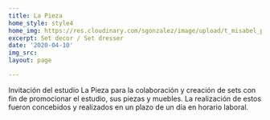 ```yaml
---
title: La Pieza
home_style: style4
home_img: https://res.cloudinary.com/sgonzalez/image/upload/t_misabel_preview/misabelrodriguez/la-pieza/01.jpg
excerpt: Set decor / Set dresser
date: '2020-04-10'
img_src: 
layout: page

---
```

Invitación del estudio La Pieza para la colaboración y creación de sets con fin de promocionar el estudio, sus piezas y muebles. La realización de estos fueron concebidos y realizados en un plazo de un día en horario laboral.